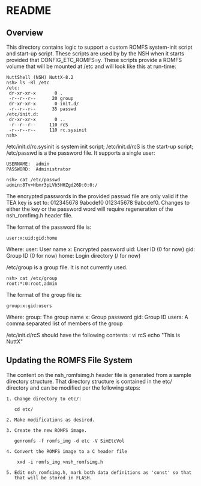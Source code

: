 README
======

  Overview
  ----------------------------------------------------------------------------
  This directory contains logic to support a custom ROMFS system-init script
  and start-up script. These scripts are used by by the NSH when it starts
  provided that CONFIG\_ETC\_ROMFS=y. These scripts provide a ROMFS volume
  that will be mounted at /etc and will look like this at run-time:

    NuttShell (NSH) NuttX-8.2
    nsh> ls -Rl /etc
    /etc:
     dr-xr-xr-x       0 .
     -r--r--r--      20 group
     dr-xr-xr-x       0 init.d/
     -r--r--r--      35 passwd
    /etc/init.d:
     dr-xr-xr-x       0 ..
     -r--r--r--     110 rcS
     -r--r--r--     110 rc.sysinit
    nsh>

/etc/init.d/rc.sysinit is system init script; /etc/init.d/rcS is the
start-up script; /etc/passwd is a the password file. It supports a
single user:

    USERNAME:  admin
    PASSWORD:  Administrator

    nsh> cat /etc/passwd
    admin:8Tv+Hbmr3pLVb5HHZgd26D:0:0:/

The encrypted passwords in the provided passwd file are only valid if
the TEA key is set to: 012345678 9abcdef0 012345678 9abcdef0. Changes to
either the key or the password word will require regeneration of the
nsh\_romfimg.h header file.

The format of the password file is:

    user:x:uid:gid:home

Where: user: User name x: Encrypted password uid: User ID (0 for now)
gid: Group ID (0 for now) home: Login directory (/ for now)

/etc/group is a group file. It is not currently used.

    nsh> cat /etc/group
    root:*:0:root,admin

The format of the group file is:

    group:x:gid:users

Where: group: The group name x: Group password gid: Group ID users: A
comma separated list of members of the group

/etc/init.d/rcS should have the following contents : vi rcS echo "This
is NuttX"

  Updating the ROMFS File System
  -------------------------------------------------------------------------------------------------------------------------------
  The content on the nsh\_romfsimg.h header file is generated from a sample
  directory structure. That directory structure is contained in the etc/ directory and can be modified per the following steps:

    1. Change directory to etc/:

       cd etc/

    2. Make modifications as desired.

    3. Create the new ROMFS image.

       genromfs -f romfs_img -d etc -V SimEtcVol

    4. Convert the ROMFS image to a C header file

        xxd -i romfs_img >nsh_romfsimg.h

    5. Edit nsh_romfsimg.h, mark both data definitions as 'const' so that
       that will be stored in FLASH.
